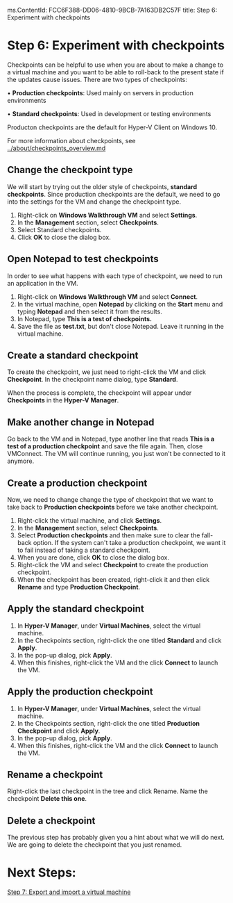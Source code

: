 ms.ContentId: FCC6F388-DD06-4810-9BCB-7A163DB2C57F
title: Step 6: Experiment with checkpoints

# Step 6: Experiment with checkpoints #

Checkpoints can be helpful to use when you are about to make a change to a virtual machine and you want to be able to roll-back to the present state if the updates cause issues. There are two types of checkpoints:

•	**Production checkpoints**: Used mainly on servers in production environments 

•	**Standard checkpoints**: Used in development or testing environments 


Producton checkpoints are the default for Hyper-V Client on Windows 10.

For more information about checkpoints, see [../about/checkpoints_overview.md](..\about\checkpoints_overview.md "Checkpoints Overview")


## Change the checkpoint type ##
We will start by trying out the older style of checkpoints, **standard checkpoints**. Since production checkpoints are the default, we need to go into the settings for the VM and change the checkpoint type.

1. Right-click on **Windows Walkthrough VM** and select **Settings**.
2. In the **Management** section, select **Checkpoints**.
3.	Select Standard checkpoints. 
4.	Click **OK** to close the dialog box.

## Open Notepad to test checkpoints ##
In order to see what happens with each type of checkpoint, we need to run an application in the VM. 
1. Right-click on **Windows Walkthrough VM** and select **Connect**.
2. In the virtual machine, open **Notepad** by clicking on the **Start** menu and typing **Notepad** and then select it from the results. 
3. In Notepad,  type **This is a test of checkpoints.** 
4. Save the file as **test.txt**, but don't close Notepad. Leave it running in the virtual machine.

## Create a standard checkpoint ##
To create the checkpoint, we just need to right-click the VM and click **Checkpoint**. In the checkpoint name dialog, type **Standard**.

When the process is complete, the checkpoint will appear under **Checkpoints** in the **Hyper-V Manager**. 

## Make another change in Notepad ##

Go back to the VM and in Notepad, type another line that reads **This is a test of a production checkpoint** and save the file again. Then, close VMConnect. The VM will continue running, you just won't be connected to it anymore.

## Create a production checkpoint ##
Now, we need to change change the type of checkpoint that we want to take back to **Production checkpoints** before we take another checkpoint.

1.	Right-click the virtual machine, and click **Settings**.
2.	In the **Management** section, select **Checkpoints**.
3.	Select **Production checkpoints** and then make sure to clear the fall-back option. If the system can't take a production checkpoint, we want it to fail instead of taking a standard checkpoint.
4.	When you are done, click **OK** to close the dialog box.
5.	Right-click the VM and select **Checkpoint** to create the production checkpoint.
6.	When the checkpoint has been created, right-click it and then click **Rename** and type **Production Checkpoint**.

## Apply the standard checkpoint ##

1.	In **Hyper-V Manager**, under **Virtual Machines**, select the virtual machine.
2.	In the Checkpoints section, right-click the one titled **Standard** and click **Apply**.
3.	In the pop-up dialog, pick **Apply**. 
4. When this finishes, right-click the VM and the click **Connect** to launch the VM. 


## Apply the production checkpoint ##

1.	In **Hyper-V Manager**, under **Virtual Machines**, select the virtual machine.
2.	In the Checkpoints section, right-click the one titled **Production Checkpoint** and click **Apply**.
3.	In the pop-up dialog, pick **Apply**. 
4. When this finishes, right-click the VM and the click **Connect** to launch the VM. 
	


## Rename a checkpoint ##
Right-click the last checkpoint in the tree and click Rename.
Name the checkpoint **Delete this one**.

## Delete a checkpoint ##
The previous step has probably given you a hint about what we will do next. We are going to delete the checkpoint that you just renamed.


# Next Steps: #
[Step 7: Export and import a virtual machine](step7.md)


